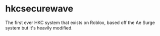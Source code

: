 # hkcsecurewave
The first ever HKC system that exists on Roblox, based off the Ae Surge system but it's heavily modified. 
